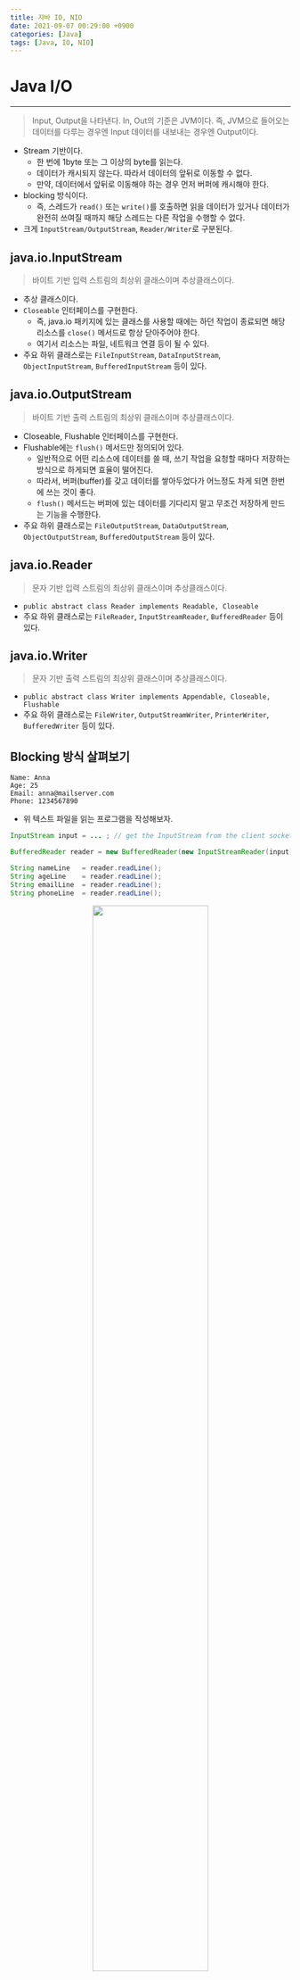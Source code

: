 ```yaml
---
title: 자바 IO, NIO
date: 2021-09-07 00:29:00 +0900
categories: [Java]
tags: [Java, IO, NIO]
---
```


# Java I/O
---
> Input, Output을 나타낸다. In, Out의 기준은 JVM이다. 즉, JVM으로 들어오는 데이터를 다루는 경우엔 Input 데이터를 내보내는 경우엔 Output이다.

- Stream 기반이다.
  - 한 번에 1byte 또는 그 이상의 byte를 읽는다.
  - 데이터가 캐시되지 않는다. 따라서 데이터의 앞뒤로 이동할 수 없다.
  - 만약, 데이터에서 앞뒤로 이동해야 하는 경우 먼저 버퍼에 캐시해야 한다.
- blocking 방식이다.
  - 즉, 스레드가 `read()` 또는 `write()`를 호출하면 읽을 데이터가 있거나 데이터가 완전히 쓰여질 때까지 해당 스레드는 다른 작업을 수행할 수 없다.
- 크게 `InputStream/OutputStream`, `Reader/Writer`로 구분된다.


## java.io.InputStream
> 바이트 기반 입력 스트림의 최상위 클래스이며 추상클래스이다.

- 추상 클래스이다.
- `Closeable` 인터페이스를 구현한다.
  - 즉, java.io 패키지에 있는 클래스를 사용할 때에는 하던 작업이 종료되면 해당 리소스를 `close()` 메서드로 항상 닫아주어야 한다.
  - 여기서 리소스는 파일, 네트워크 연결 등이 될 수 있다.
- 주요 하위 클래스로는 `FileInputStream`, `DataInputStream`, `ObjectInputStream`, `BufferedInputStream` 등이 있다.

## java.io.OutputStream
> 바이트 기반 출력 스트림의 최상위 클래스이며 추상클래스이다.

- Closeable, Flushable 인터페이스를 구현한다.
- Flushable에는 `flush()` 메서드만 정의되어 있다.
  - 일반적으로 어떤 리소스에 데이터를 쓸 때, 쓰기 작업을 요청할 때마다 저장하는 방식으로 하게되면 효율이 떨어진다.
  - 따라서, 버퍼(buffer)를 갖고 데이터를 쌓아두었다가 어느정도 차게 되면 한번에 쓰는 것이 좋다.
  - `flush()` 메서드는 버퍼에 있는 데이터를 기다리지 말고 무조건 저장하게 만드는 기능을 수행한다.
- 주요 하위 클래스로는 `FileOutputStream`, `DataOutputStream`, `ObjectOutputStream`, `BufferedOutputStream` 등이 있다.

## java.io.Reader
> 문자 기반 입력 스트림의 최상위 클래스이며 추상클래스이다.

- `public abstract class Reader implements Readable, Closeable`
- 주요 하위 클래스로는 `FileReader`, `InputStreamReader`, `BufferedReader` 등이 있다.

## java.io.Writer
> 문자 기반 출력 스트림의 최상위 클래스이며 추상클래스이다.

- `public abstract class Writer implements Appendable, Closeable, Flushable`
- 주요 하위 클래스로는 `FileWriter`, `OutputStreamWriter`, `PrinterWriter`,  `BufferedWriter` 등이 있다.

## Blocking 방식 살펴보기
```
Name: Anna
Age: 25
Email: anna@mailserver.com
Phone: 1234567890
```

- 위 텍스트 파일을 읽는 프로그램을 작성해보자.

```java
InputStream input = ... ; // get the InputStream from the client socket

BufferedReader reader = new BufferedReader(new InputStreamReader(input));

String nameLine   = reader.readLine();
String ageLine    = reader.readLine();
String emailLine  = reader.readLine();
String phoneLine  = reader.readLine();
```

<figure align = "center">
  <img src = "https://user-images.githubusercontent.com/64415489/132817635-8b2368ea-877d-4c47-b2b4-d116cfe7c29c.png" width="70%"/>
  <figcaption align="center">출처 : <a href="http://tutorials.jenkov.com/java-nio/nio-vs-io.html#main-differences-between-java-nio-and-io" target="_blank"> http://tutorials.jenkov.com/java-nio/nio-vs-io.html#main-differences-between-java-nio-and-io</a> </figcaption>
</figure>


# New IO
> java.nio 패키지는 Java 1.4에서 처음 도입되었으며 향상된 파일 작업 및 `ASynchronousSocketChannel`는 Java 1.7(NIO.2)에서 업데이트되었다.

- 스트림 기반 → 버퍼(Buffer)와 채널(Channel) 기반으로 데이터 처리
  - NIO에서 데이터를 주고 받을 때는 버퍼를 통해서 처리한다.

- 버퍼 기반 데이터 처리
  - 데이터는 버퍼로 읽혀지고 나중에 처리된다.
  - 필요에 따라 버퍼에서 앞뒤로 이동할 수 있습니다. 이를 통해 처리 중에 유연성을 높일 수 있다.
  - 버퍼를 완전히 처리하려면 필요한 모든 데이터가 버퍼에 포함되어 있는지 확인해야 한다.
  - 또한 버퍼로 더 많은 데이터를 읽을 때 아직 처리하지 않은 버퍼의 데이터를 덮어쓰지 않도록 해야한다.

- Non-Blocking
  - 스레드는 채널에 데이터 읽기를 요청할 수 있으며 현재 사용 가능한 데이터만 가져오거나 현재 사용 가능한 데이터가 없는 경우 아무 것도 가져오지 않습니다.
  - 데이터를 읽을 수 있을 때까지 차단 상태를 유지하는 대신 스레드는 다른 작업을 계속할 수 있습니다.
  - 스레드는 일부 데이터가 채널에 기록되도록 요청할 수 있지만, 데이터가 완전히 기록되기를 기다리지는 않는다.
  - 그런 다음 스레드는 계속해서 중간에 다른 작업을 수행할 수 있습니다.
  - IO 호출에서 차단되지 않을 때 스레드가 유휴 시간을 보내는 것은 일반적으로 그 동안 다른 채널에서 IO를 수행하는 것입니다.
  - 즉, 단일 스레드가 여러 입력 및 출력 채널을 관리할 수 있다.

- `bufferFull()` 메서드는 버퍼에 읽어들인 데이터의 양을 추적하고 버퍼가 가득 찼는지 여부에 따라 true 또는 false를 반환해야한다. 즉, 버퍼가 처리할 준비가 되면 가득 찬 것으로 간주된다.
- `bufferFull()` 메서드는 버퍼를 스캔하지만 메서드가 호출되기 전과 동일한 상태로 버퍼를 유지해야 한다. 그렇지 않으면 버퍼로 읽은 다음 데이터가 올바른 위치에서 읽히지 않을 수 있다.

```java
ByteBuffer buffer = ByteBuffer.allocate(48);

int bytesRead = inChannel.read(buffer);

while(! bufferFull(bytesRead) ) {
    bytesRead = inChannel.read(buffer);
}
```

- 위 코드를 다음과 같은 다이어그램으로 나타낼 수 있다.

<figure align = "center">
  <img src = "https://user-images.githubusercontent.com/64415489/132822109-db59cd0d-40c3-4b85-b4cb-2e3eb1d0fcb3.png" width="70%"/>
  <figcaption align="center">출처 : <a href="http://tutorials.jenkov.com/java-nio/nio-vs-io.html#main-differences-between-java-nio-and-io" target="_blank"> http://tutorials.jenkov.com/java-nio/nio-vs-io.html#main-differences-between-java-nio-and-io</a> </figcaption>
</figure>


## Java NIO 주요 컴포넌트
> Java NIO는 Buffer, Channel, Selector를 기반으로 새로운 I/O 모델을 제공한다.

### 1. Buffer
- NIO에서 제공하는 Buffer는 `java.nio.Buffer` 클래스를 확장하여 사용한다.
- 기본 데이터 유형에 대해 버퍼를 사용할 수 있습니다. Java NIO는 버퍼 지향 패키지이다.
  - 즉, 채널을 사용하여 추가 처리된 버퍼에 데이터를 쓰거나 읽을 수 있다.
  - ByteBuffer, CharBuffer, DoubleBuffer 등 다양한 타입의 버퍼가 존재한다.
- 버퍼는 기본 데이터 유형을 보유하고 다른 NIO 패키지에 대한 개요를 제공하므로 데이터의 컨테이너 역할을 한다.
  - 버퍼는 채우기, 비우기, 뒤집기, 되감기 등을 할 수 있다.

- 위치와 관련된 메서드
  - `position()` : 현재의 위치를 나타냄
  - `limit()` : 읽거나 쓸 수 없는 위치를 나타냄
  - `capacity()` : 버퍼의 크기를 나타냄
  - `0 <= position <= limit <= capacity`

- 예제 코드

```java
import java.io.FileInputStream;
import java.io.FileOutputStream;
import java.io.IOException;
import java.nio.ByteBuffer;
import java.nio.channels.FileChannel;


public class NioSample {
    public static void main(String[] args) {
        NioSample sample = new NioSample();
        sample.basicWriteAndRead();
    }

    public void basicWriteAndRead() {
        String fileName = "nio.txt";
        try {
            writeFile(fileName, "My first NIO sample");
            readFile(fileName);
        } catch (IOException e) {
            e.printStackTrace();
        }
    }

    private void writeFile(String fileName, String data) throws IOException {
        FileChannel channel = new FileOutputStream(fileName).getChannel(); // 파일을 쓰기 위한 채널 얻어오기
        byte[] byteData = data.getBytes();
        ByteBuffer buffer = ByteBuffer.wrap(byteData); // ByteBuffer 객체 생성
        channel.write(buffer); // 버퍼를 이용해서 파일 생성
        channel.close();
    }


    private void readFile(String fileName) throws IOException {
        FileChannel channel = new FileInputStream(fileName).getChannel(); // 파일을 읽기 위한 채널 얻어오기
        ByteBuffer buffer = ByteBuffer.allocate(1024);
        channel.read(buffer); // 버퍼를 넘겨줌으로써 데이터를 해당 버퍼에 담게된다.
        buffer.flip(); // 버퍼에 담겨있는 데이터의 가장 앞으로 이동

        while (buffer.hasRemaining()) {
            System.out.print((char) buffer.get());
        }

        channel.close();
    }
}
```

### 2. Channel
- 채널은 외부 세계와 통신하는 데 사용되는 스트림과 같다.
- 채널에서 버퍼로 데이터를 읽거나 버퍼에서 채널로 데이터를 쓸 수 있다.
- Java NIO는 non-blocking I/O 작업을 수행하며 이러한 I/O 작업에 채널을 사용할 수 있다.
- 서로 다른 엔티티에 대한 연결은 논블로킹 I/O 동작을 수행할 수 있는 다양한 채널로 표현된다.
- 채널은 중간 매체 또는 게이트웨이로 작동한다.

<figure align = "center">
  <img src = "https://user-images.githubusercontent.com/64415489/132728702-13122fc3-2e5b-49d7-a5f6-97472806b856.png" width="80%"/>
  <figcaption align="center">출처 : <a href="https://www.geeksforgeeks.org/introduction-to-java-nio-with-examples/" target="_blank"> https://www.geeksforgeeks.org/introduction-to-java-nio-with-examples/</a> </figcaption>
</figure>


### 3. Selector
- Selector를 통해 non-blocking I/O가 가능하다.
- Selector는 이벤트에 대해 여러 채널을 모니터링한다.
- 하나의 Selector를 사용해서 다수의 channels를 등록할 수 있다.
- 하나의 스레드를 사용해서 input을 처리할 수 있는 channel, writing을 위해 준비된 channel을 선택할 수 있다.
  - 즉, Selector는 I/O 작업을 위해 준비된 채널을 선택하는 데 사용된다.
- 결과적으로, 하나의 스레드 여러 개의 channel을 쉽게 관리할 수 있게된다.
  - 다수의 스레드로 IO를 관리하는 방식에 비해 스레드 간의 context switching을 줄여준다.

<figure align = "center">
  <img src = "https://user-images.githubusercontent.com/64415489/132728835-a48159c4-cddc-42ea-b72e-349ca9629183.png" width="80%"/>
  <figcaption align="center">출처 : <a href="https://www.geeksforgeeks.org/introduction-to-java-nio-with-examples/" target="_blank"> https://www.geeksforgeeks.org/introduction-to-java-nio-with-examples/</a> </figcaption>
</figure>


# Java I/O는 내부적으로 어떻게 동작할까 ?
---
## Buffer Handling and Kernel vs User Space
<figure align = "center">
  <img src = "https://user-images.githubusercontent.com/64415489/132784262-d141cbf3-c7f1-4c35-bfb7-50d36ebbcc95.png" width="90%"/>
  <figcaption align="center">출처 : <a href="https://howtodoinjava.com/java/io/how-java-io-works-internally/" target="_blank"> https://howtodoinjava.com/java/io/how-java-io-works-internally/</a> </figcaption>
</figure>

- 위의 이미지는 블록 데이터가 하드 디스크와 같은 외부 소스에서 실행 중인 프로세스(예: RAM) 내부의 메모리 영역으로 이동하는 방식에 대한 단순화된 '논리적' 다이어그램을 나타낸다.

1. 프로세스는 `read()` 시스템 호출을 통해 버퍼를 채우도록 요청한다.
  - 사용자 프로세스는 User Space에서 동작하기 때문에 하드웨어에 직접적으로 접근할 수 없다. 따라서, OS에서 제공하는 시스템콜을 통해 I/O를 수행해야 한다.
  - read() 시스템콜을 통해 커널에게 I/O 수행을 요청한다.
    - 이 과정에서 유저 모드(User mode)에서 커널 모드(Kernal mode)로 스위칭이 발생한다.
  - 제어권을 넘겨받은 커널은 우선 프로세스가 요청한 데이터가 이미 커널 영역 캐시 메모리에 존재하는지 확인한다.
  - 만일 데이터가 캐시에 존재한다면 해당 데이터를 read() 함수 호출 시 전달받은 메모리 영역에 복사한 뒤 제어권을 다시 사용자 프로세스에게 넘긴다.(커널 모드 -> 유저 모드로 스위칭)
  - 데이터가 캐시에 존재하지 않는다면 디스크로부터 데이터를 가져오는 과정을 수행한다.

2. 읽기 호출은 커널이 디스크 컨트롤러 하드웨어에 명령을 실행하여 디스크에서 데이터를 가져오도록 한다.
  - 이는 CPU가 디스크보다 수백배는 빠르기 때문에, 디스크의 처리 시간을 기다리는 것이 낭비이기 때문이다.
3. 디스크 컨트롤러는 CPU의 추가 지원 없이 DMA를 통해 데이터를 커널 메모리 버퍼에 직접 쓴다.
4. 디스크 컨트롤러가 버퍼 채우기를 마치면 커널은 커널 공간의 임시 버퍼에서 프로세스가 지정한 버퍼로 데이터를 복사한다.
5. read() 과정이 종료되면서, 사용자 프로세스는 Block 되어 있던 메서드가 완료되며 요청한 데이터를 사용할 수 있게 된다.

## Arguments
- 위에서 살펴봤듯이, Java I/O의 경우 커널 메모리를 직접 접근하는 것이 아닌 JVM에 데이터를 copy하는 작업 로직이 포함되어 있기 때문에 비효율적이다는 의견이 있다.
  - CPU가 개입하여 커널 영역 메모리의 데이터를 사용자 영역으로 옮기며 오버헤드가 발생한다.
  - 이 과정에서 생성된 Java의 객체들은 GC 대상이 된다.
- 일반적으로 DMA를 하게되면 CPU 자원사용 없이 직접적인 메모리 접근을 하기 때문에 CPU 오버헤드가 없으며 CPU 자원 점유가 없는 non-blocking 수행이 가능하다는 이점이 있다.
  - java.nio 에서는 사용자 영역상에 Buffer를 만들어 사용하는것이 아닌 커널영역에 Buffer를 만들어 직접 DMA를 할 수 있도록 제공하고 있다.
  - 따라서, java.nio를 사용하는것이 java.io를 사용하는 것 보다 일반적으로 성능적으로 뛰어나다고 알려져있다.
  - 하지만, 항상 그런 것만은 아니다. [관련 글](https://taes-k.github.io/2021/01/06/java-nio/)

### cf) DMA(Direct memory access)
> DMA는 특정 하드웨어 하위 시스템이 CPU와 독립적으로 RAM에 액세스할 수 있도록 하는 기능이다.

- DMA가 없으면 CPU가 프로그래밍된 입출력을 사용할 때, 일반적으로 읽기 또는 쓰기 작업의 전체 시간 동안 완전히 사용되므로 다른 작업을 수행할 수 없다.
  - 따라서, CPU는 먼저 DMA 전송을 시작하고, 전송이 진행되는 동안 다른 작업을 수행한다.
  - 작업이 완료되면 DMA 컨트롤러로부터 인터럽트를 수신한다.
- 이 기능은 CPU가 데이터 전송 속도를 따라가지 못하거나 CPU가 상대적으로 느린 I/O 데이터 전송을 기다리는 동안 작업을 수행해야 할 때 유용하다.

# 참고 자료
---
- 이상민, 『자바의 신 2』, 로드북(2017), 26,27장
- [https://www.baeldung.com/java-io-vs-nio](https://www.baeldung.com/java-io-vs-nio)
- [http://tutorials.jenkov.com/java-nio/nio-vs-io.html#main-differences-between-java-nio-and-io](http://tutorials.jenkov.com/java-nio/nio-vs-io.html#main-differences-between-java-nio-and-io)
- [https://www.geeksforgeeks.org/introduction-to-java-nio-with-examples/](https://www.geeksforgeeks.org/introduction-to-java-nio-with-examples/)
- [https://howtodoinjava.com/java/io/how-java-io-works-internally/](https://howtodoinjava.com/java/io/how-java-io-works-internally/)
- [https://taes-k.github.io/2021/01/06/java-nio/](https://taes-k.github.io/2021/01/06/java-nio/)
- [https://leeyh0216.github.io/posts/java_nio_why_java_io_slow/](https://leeyh0216.github.io/posts/java_nio_why_java_io_slow/)
- [https://en.wikipedia.org/wiki/Direct_memory_access](https://en.wikipedia.org/wiki/Direct_memory_access)
